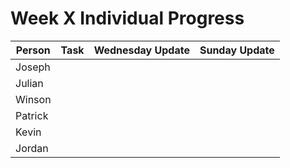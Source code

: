 # Week X Individual Progress
| Person | Task | Wednesday Update | Sunday Update |
| -- | -- | -- | -- |
|Joseph||||
|Julian||||
|Winson||||
|Patrick||||
|Kevin||||
|Jordan||||
